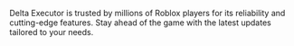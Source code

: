 Delta Executor is trusted by millions of Roblox players for its reliability and cutting-edge features. Stay ahead of the game with the latest updates tailored to your needs.

